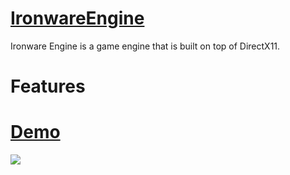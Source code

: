# [IronwareEngine](https://yernar.github.io/IronwareEngine/)
Ironware Engine is a game engine that is built on top of DirectX11.

# Features

# [Demo](https://youtu.be/ETHkSxZ0kcg)
<a href="https://youtu.be/ETHkSxZ0kcg" target="_blank"><img src="https://user-images.githubusercontent.com/46201281/119404880-44653600-bd02-11eb-8c43-bcaba64bc5fe.png" /></a>
